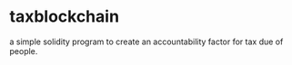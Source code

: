# taxblockchain
a simple solidity program to create an accountability factor for tax due of people.
